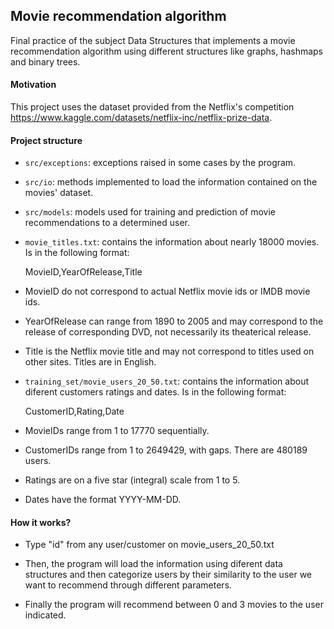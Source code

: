 ## Movie recommendation algorithm
Final practice of the subject Data Structures that implements a movie recommendation algorithm using different structures like graphs, hashmaps and binary trees.

#### Motivation
This project uses the dataset provided from the Netflix's competition https://www.kaggle.com/datasets/netflix-inc/netflix-prize-data.

#### Project structure
- `src/exceptions`: exceptions raised in some cases by the program.
- `src/io`: methods implemented to load the information contained on the movies' dataset.
- `src/models`: models used for training and prediction of movie recommendations to a determined user.

- `movie_titles.txt`: contains the information about nearly 18000 movies. Is in the following format:

    MovieID,YearOfRelease,Title

- MovieID do not correspond to actual Netflix movie ids or IMDB movie ids.
- YearOfRelease can range from 1890 to 2005 and may correspond to the release of
corresponding DVD, not necessarily its theaterical release.
- Title is the Netflix movie title and may not correspond to
titles used on other sites. Titles are in English.

- `training_set/movie_users_20_50.txt`:  contains the information about diferent customers ratings and dates. Is in the following format:

    CustomerID,Rating,Date

- MovieIDs range from 1 to 17770 sequentially.
- CustomerIDs range from 1 to 2649429, with gaps. There are 480189 users.
- Ratings are on a five star (integral) scale from 1 to 5.
- Dates have the format YYYY-MM-DD.

#### How it works?
- Type "id" from any user/customer on movie_users_20_50.txt

- Then, the program will load the information using diferent data structures and then categorize users by their similarity to the     user we want to recommend through different parameters. 
- Finally the program will recommend between 0 and 3 movies to the user indicated.  

